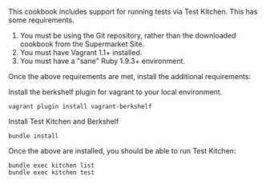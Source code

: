This cookbook includes support for running tests via Test Kitchen. This has some requirements.

1. You must be using the Git repository, rather than the downloaded cookbook from the Supermarket Site.
2. You must have Vagrant 1.1+ installed.
3. You must have a "sane" Ruby 1.9.3+ environment.

Once the above requirements are met, install the additional requirements:

Install the berkshelf plugin for vagrant to your local environment.

    vagrant plugin install vagrant-berkshelf

Install Test Kitchen and Berkshelf

    bundle install

Once the above are installed, you should be able to run Test Kitchen:

    bundle exec kitchen list
    bundle exec kitchen test
